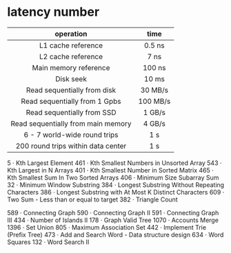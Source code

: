 # latency number

| operation                          | time     |
| :--------------------------------: | :------: |
| L1 cache reference                 | 0.5 ns   |
| L2 cache reference                 | 7 ns     |
| Main memory reference              | 100 ns   |
| Disk seek                          | 10 ms    |
| Read sequentially from disk        | 30 MB/s  |
| Read sequentially from 1 Gpbs      | 100 MB/s |
| Read sequentially from SSD         | 1 GB/s   |
| Read sequentially from main memory | 4 GB/s   |
| 6 - 7 world-wide round trips       | 1 s      |
| 200 round trips within data center | 1 s      |


5 · Kth Largest Element
461 · Kth Smallest Numbers in Unsorted Array
543 · Kth Largest in N Arrays
401 · Kth Smallest Number in Sorted Matrix
465 · Kth Smallest Sum In Two Sorted Arrays
406 · Minimum Size Subarray Sum
32 · Minimum Window Substring
384 · Longest Substring Without Repeating Characters
386 · Longest Substring with At Most K Distinct Characters
609 · Two Sum - Less than or equal to target
382 · Triangle Count


589 · Connecting Graph
590 · Connecting Graph II
591 · Connecting Graph III
434 · Number of Islands II
178 · Graph Valid Tree
1070 · Accounts Merge
1396 · Set Union
805 · Maximum Association Set
442 · Implement Trie (Prefix Tree)
473 · Add and Search Word - Data structure design
634 · Word Squares
132 · Word Search II

